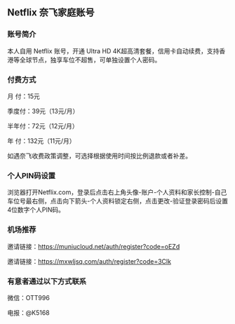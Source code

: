 ## Netflix 奈飞家庭账号

### 账号简介

本人自用 Netflix 账号，开通 Ultra HD 4K超高清套餐，信用卡自动续费，支持香港等全球节点，独享车位不超售，可单独设置个人密码。

### 付费方式

月  付：15元

季度付：39元（13元/月）

半年付：72元（12元/月）

年  付：132元（11元/月）

如遇奈飞收费政策调整，可选择根据使用时间按比例退款或者补差。

### 个人PIN码设置

浏览器打开Netflix.com，登录后点击右上角头像-账户-个人资料和家长控制-自己车位号最右侧，点击向下箭头-个人资料锁定右侧，点击更改-验证登录密码后设置4位数字个人PIN码。

### 机场推荐

邀请链接：https://muniucloud.net/auth/register?code=oEZd

邀请链接：https://mxwljsq.com/auth/register?code=3Clk

### 有意者通过以下方式联系

微信：OTT996 

电报：@K5168
